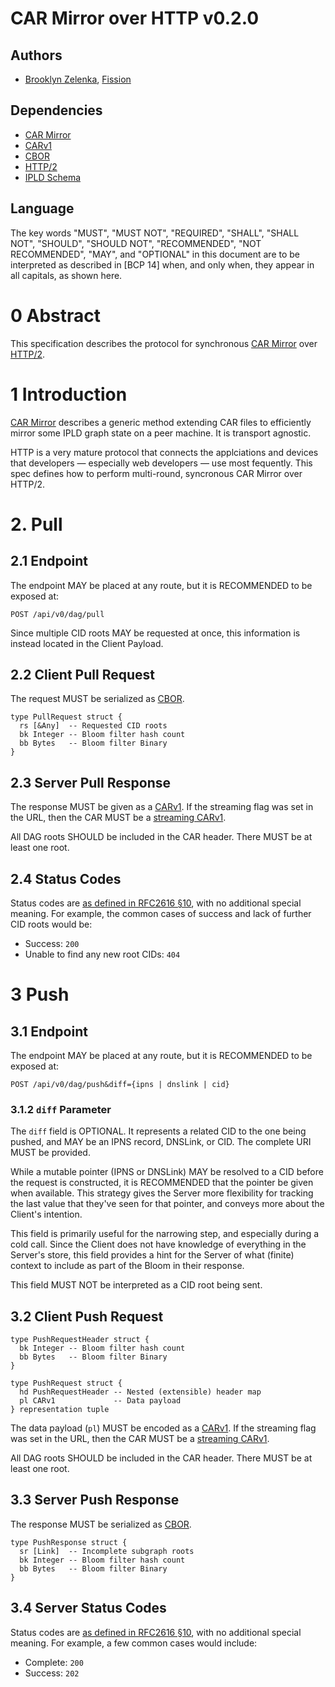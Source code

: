 # CAR Mirror over HTTP v0.2.0

## Authors

* [Brooklyn Zelenka], [Fission]

## Dependencies

- [CAR Mirror]
- [CARv1]
- [CBOR]
- [HTTP/2]
- [IPLD Schema]

## Language

The key words "MUST", "MUST NOT", "REQUIRED", "SHALL", "SHALL NOT", "SHOULD", "SHOULD NOT", "RECOMMENDED", "NOT RECOMMENDED", "MAY", and "OPTIONAL" in this document are to be interpreted as described in [BCP 14] when, and only when, they appear in all capitals, as shown here.

# 0 Abstract

This specification describes the protocol for synchronous [CAR Mirror] over [HTTP/2].

# 1 Introduction

[CAR Mirror] describes a generic method extending CAR files to efficiently mirror some IPLD graph state on a peer machine. It is transport agnostic.

HTTP is a very mature protocol that connects the applciations and devices that developers — especially web developers — use most fequently. This spec defines how to perform multi-round, syncronous CAR Mirror over HTTP/2.

# 2. Pull

## 2.1 Endpoint

The endpoint MAY be placed at any route, but it is RECOMMENDED to be exposed at:

```http
POST /api/v0/dag/pull
```

Since multiple CID roots MAY be requested at once, this information is instead located in the Client Payload.

## 2.2 Client Pull Request

The request MUST be serialized as [CBOR]. 

```ipldsch
type PullRequest struct {
  rs [&Any]  -- Requested CID roots
  bk Integer -- Bloom filter hash count
  bb Bytes   -- Bloom filter Binary
}
```

## 2.3 Server Pull Response

The response MUST be given as a [CARv1]. If the streaming flag was set in the URL, then the CAR MUST be a [streaming CARv1].

All DAG roots SHOULD be included in the CAR header. There MUST be at least one root.

## 2.4 Status Codes

Status codes are [as defined in RFC2616 §10][RFC2616 #10], with no additional special meaning. For example, the common cases of success and lack of further CID roots would be:

* Success: `200`
* Unable to find any new root CIDs: `404`

# 3 Push

## 3.1 Endpoint

The endpoint MAY be placed at any route, but it is RECOMMENDED to be exposed at:

```http
POST /api/v0/dag/push&diff={ipns | dnslink | cid}
```

### 3.1.2 `diff` Parameter

The `diff` field is OPTIONAL. It represents a related CID to the one being pushed, and MAY be an IPNS record, DNSLink, or CID. The complete URI MUST be provided.

While a mutable pointer (IPNS or DNSLink) MAY be resolved to a CID before the request is constructed, it is RECOMMENDED that the pointer be given when available. This strategy gives the Server more flexibility for tracking the last value that they've seen for that pointer, and conveys more about the Client's intention.

This field is primarily useful for the narrowing step, and especially during a cold call. Since the Client does not have knowledge of everything in the Server's store, this field provides a hint for the Server of what (finite) context to include as part of the Bloom in their response.

This field MUST NOT be interpreted as a CID root being sent.

## 3.2 Client Push Request

```ipldsch
type PushRequestHeader struct {
  bk Integer -- Bloom filter hash count
  bb Bytes   -- Bloom filter Binary
}

type PushRequest struct {
  hd PushRequestHeader -- Nested (extensible) header map
  pl CARv1             -- Data payload
} representation tuple
```

The data payload (`pl`) MUST be encoded as a [CARv1]. If the streaming flag was set in the URL, then the CAR MUST be a [streaming CARv1].

All DAG roots SHOULD be included in the CAR header. There MUST be at least one root.

## 3.3 Server Push Response

The response MUST be serialized as [CBOR]. 

```ipldsch
type PushResponse struct {
  sr [Link]  -- Incomplete subgraph roots
  bk Integer -- Bloom filter hash count
  bb Bytes   -- Bloom filter Binary
}
```

## 3.4 Server Status Codes

Status codes are [as defined in RFC2616 §10][RFC2616 #10], with no additional special meaning. For example, a few common cases would include:

* Complete: `200`
* Success: `202`

<!-- External Links -->

[Brooklyn Zelenka]: https://github.com/expede
[CAR Mirror]: https://github.com/wnfs-wg/car-mirror
[CARv1]: https://ipld.io/specs/transport/car/carv1/
[CBOR]: https://cbor.io/
[Fission]: https://fission.codes
[HTTP Streaming]: https://datatracker.ietf.org/doc/html/rfc7540#section-5
[HTTP/2]: https://datatracker.ietf.org/doc/html/rfc7540
[IPLD Schema]: https://ipld.io/docs/schemas/
[RFC2119]: https://datatracker.ietf.org/doc/html/rfc2119
[RFC2616 #10]: https://www.rfc-editor.org/rfc/rfc2616#section-10
[streaming CARv1]: https://ipld.io/specs/transport/car/carv1/#performance
